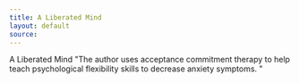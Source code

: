 ```yaml
---
title: A Liberated Mind
layout: default
source:
---
```


A Liberated Mind
"The author uses acceptance commitment therapy to help teach psychological flexibility skills to decrease anxiety symptoms. "
